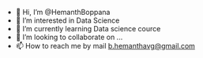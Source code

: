 - 👋 Hi, I’m @HemanthBoppana
- 👀 I’m interested in Data Science
- 🌱 I’m currently learning Data science cource
- 💞️ I’m looking to collaborate on ...
- 📫 How to reach me by mail b.hemanthavg@gmail.com

<!---
HemanthBoppana/HemanthBoppana is a ✨ special ✨ repository because its `README.md` (this file) appears on your GitHub profile.
You can click the Preview link to take a look at your changes.
--->
